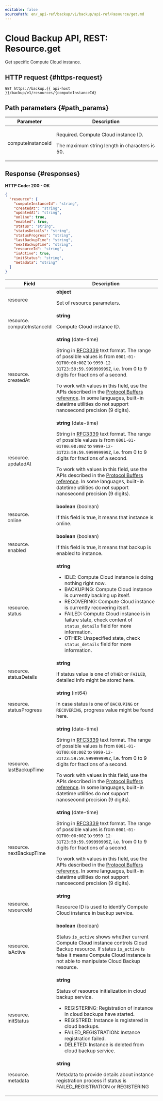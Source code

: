 ```yaml
---
editable: false
sourcePath: en/_api-ref/backup/v1/backup/api-ref/Resource/get.md
---
```


# Cloud Backup API, REST: Resource.get
Get specific Compute Cloud instance.
 

 
## HTTP request {#https-request}
```
GET https://backup.{{ api-host }}/backup/v1/resources/{computeInstanceId}
```
 
## Path parameters {#path_params}
 
Parameter | Description
--- | ---
computeInstanceId | <p>Required. Compute Cloud instance ID.</p> <p>The maximum string length in characters is 50.</p> 
 
## Response {#responses}
**HTTP Code: 200 - OK**

```json 
{
  "resource": {
    "computeInstanceId": "string",
    "createdAt": "string",
    "updatedAt": "string",
    "online": true,
    "enabled": true,
    "status": "string",
    "statusDetails": "string",
    "statusProgress": "string",
    "lastBackupTime": "string",
    "nextBackupTime": "string",
    "resourceId": "string",
    "isActive": true,
    "initStatus": "string",
    "metadata": "string"
  }
}
```

 
Field | Description
--- | ---
resource | **object**<br><p>Set of resource parameters.</p> 
resource.<br>computeInstanceId | **string**<br><p>Compute Cloud instance ID.</p> 
resource.<br>createdAt | **string** (date-time)<br><p>String in <a href="https://www.ietf.org/rfc/rfc3339.txt">RFC3339</a> text format. The range of possible values is from ``0001-01-01T00:00:00Z`` to ``9999-12-31T23:59:59.999999999Z``, i.e. from 0 to 9 digits for fractions of a second.</p> <p>To work with values in this field, use the APIs described in the <a href="https://developers.google.com/protocol-buffers/docs/reference/overview">Protocol Buffers reference</a>. In some languages, built-in datetime utilities do not support nanosecond precision (9 digits).</p> 
resource.<br>updatedAt | **string** (date-time)<br><p>String in <a href="https://www.ietf.org/rfc/rfc3339.txt">RFC3339</a> text format. The range of possible values is from ``0001-01-01T00:00:00Z`` to ``9999-12-31T23:59:59.999999999Z``, i.e. from 0 to 9 digits for fractions of a second.</p> <p>To work with values in this field, use the APIs described in the <a href="https://developers.google.com/protocol-buffers/docs/reference/overview">Protocol Buffers reference</a>. In some languages, built-in datetime utilities do not support nanosecond precision (9 digits).</p> 
resource.<br>online | **boolean** (boolean)<br><p>If this field is true, it means that instance is online.</p> 
resource.<br>enabled | **boolean** (boolean)<br><p>If this field is true, it means that backup is enabled to instance.</p> 
resource.<br>status | **string**<br><ul> <li>IDLE: Compute Cloud instance is doing nothing right now.</li> <li>BACKUPING: Compute Cloud instance is currently backing up itself.</li> <li>RECOVERING: Compute Cloud instance is currently recovering itself.</li> <li>FAILED: Compute Cloud instance is in failure state, check content of ``status_details`` field for more information.</li> <li>OTHER: Unspecified state, check ``status_details`` field for more information.</li> </ul> 
resource.<br>statusDetails | **string**<br><p>If status value is one of ``OTHER`` or ``FAILED``, detailed info might be stored here.</p> 
resource.<br>statusProgress | **string** (int64)<br><p>In case status is one of ``BACKUPING`` or ``RECOVERING``, progress value might be found here.</p> 
resource.<br>lastBackupTime | **string** (date-time)<br><p>String in <a href="https://www.ietf.org/rfc/rfc3339.txt">RFC3339</a> text format. The range of possible values is from ``0001-01-01T00:00:00Z`` to ``9999-12-31T23:59:59.999999999Z``, i.e. from 0 to 9 digits for fractions of a second.</p> <p>To work with values in this field, use the APIs described in the <a href="https://developers.google.com/protocol-buffers/docs/reference/overview">Protocol Buffers reference</a>. In some languages, built-in datetime utilities do not support nanosecond precision (9 digits).</p> 
resource.<br>nextBackupTime | **string** (date-time)<br><p>String in <a href="https://www.ietf.org/rfc/rfc3339.txt">RFC3339</a> text format. The range of possible values is from ``0001-01-01T00:00:00Z`` to ``9999-12-31T23:59:59.999999999Z``, i.e. from 0 to 9 digits for fractions of a second.</p> <p>To work with values in this field, use the APIs described in the <a href="https://developers.google.com/protocol-buffers/docs/reference/overview">Protocol Buffers reference</a>. In some languages, built-in datetime utilities do not support nanosecond precision (9 digits).</p> 
resource.<br>resourceId | **string**<br><p>Resource ID is used to identify Compute Cloud instance in backup service.</p> 
resource.<br>isActive | **boolean** (boolean)<br><p>Status ``is_active`` shows whether current Compute Cloud instance controls Cloud Backup resource. If status ``is_active`` is false it means Compute Cloud instance is not able to manipulate Cloud Backup resource.</p> 
resource.<br>initStatus | **string**<br><p>Status of resource initialization in cloud backup service.</p> <ul> <li>REGISTERING: Registration of instance in cloud backups have started.</li> <li>REGISTRED: Instance is registered in cloud backups.</li> <li>FAILED_REGISTRATION: Instance registration failed.</li> <li>DELETED: Instance is deleted from cloud backup service.</li> </ul> 
resource.<br>metadata | **string**<br><p>Metadata to provide details about instance registration process if status is FAILED_REGISTRATION or REGISTERING</p> 